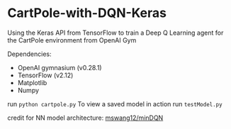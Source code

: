 # CartPole-with-DQN-Keras
Using the Keras API from TensorFlow to train a Deep Q Learning agent for the CartPole environment from OpenAI Gym

Dependencies:
  - OpenAI gymnasium (v0.28.1)
  - TensorFlow (v2.12)
  - Matplotlib
  - Numpy  

run `python cartpole.py`
To view a saved model in action run `testModel.py`

credit for NN model architecture: [mswang12/minDQN](https://github.com/mswang12/minDQN/blob/main/minDQN.py)
